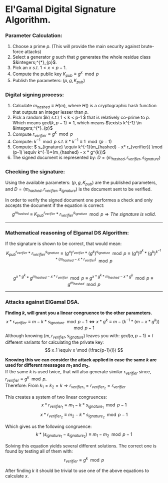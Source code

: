# El'Gamal Digital Signature Algorithm.
### Parameter Calculation:
1. Choose a prime $p$. (This will provide the main security against brute-force attacks)
2. Select a generator $g$ such that $g$ generates the whole residue class $&integers;^{*}_{p}$.
3. Pick an $x\ s.t.\ 1 < x < p-1$.
4. Compute the public key $K_{pub} \equiv g^{x} \mod p$
5. Publish the parameters: $(p,g,K_{pub})$


### Digital signing process:
1. Calculate $m_{hashed} \equiv H(m)$, where $H()$ is a cryptographic hash function that outputs an integer lesser than $p$.
2. Pick a random $k\ s.t.\ 1 < k < p-1 $ that is relatively co-prime to $p$. Which means $gcd(k,p-1)=1$, which means $\exists k^{-1} \in &integers;^{*}_{p}$
3. Compute $r_{verifier} \equiv g^k \mod p$
4. Compute: $k^{-1} \mod p\ s.t.\ k*k^{-1} \equiv 1 \mod (p-1)$
5. Compute: $ s_{ignature} \equiv k^{-1}(m_{hashed} - x* r_{verifier}) \mod (p-1) \equiv k^{-1}*(m_{hashed} - x * g^{k})$
6. The signed document is represented by: $D = (m_{hashed},r_{verifier},s_{ignature})$

### Checking the signature:
Using the available parameters: $(p,g,K_{pub})$ are the published parameters, and $D=(m_{hashed}, r_{verifier}, s_{ignature})$ is the document sent to be verified.

In order to verify the signed document one performes a check and only accepts the document if the equation is correct:
$$ g^{m_{hashed}} \equiv K_{pub}^{r_{verifier}}*r_{verifier}^{s_{ignature}} \mod p \Rightarrow The\ signature\ is\ valid.$$

****

### Mathematical reasoning of Elgamal DS Algorithm:
If the signature is shown to be correct, that would mean: 
$$ K_{pub}^{r_{verifier}} * r_{verifier}^{s_{ignature}} \equiv (g^{x})^{r_{verifier}}*(g^k)^{s_{ignature}} \mod p \equiv (g^{x})^{g^{k}} * (g^{k})^{k^{-1} *(m_{hashed} -x*r_{verifier})} \mod p$$\
$$ g^{x*g^{k}} * g^{m_{hashed} - x*r_{verifier}} \mod p \equiv g^{x*g^{k} * m_{hashed} -x* g^{k}} \mod p \equiv g^{m_{hashed}} \mod p$$


****

### Attacks against ElGamal DSA.
**Finding $k$, will grant you a linear congruence to the other parameters.**
$$ x*r_{verifier} \equiv m-k*s_{ignature} \mod p-1 \Leftrightarrow x * g^k \equiv m-(k^{-1}*(m-x*g^k)) \mod p-1$$
Although knowing $(m,r_{verifier}, s_{ignature})$ leaves you with: $gcd(a,p-1)=l$ different variants for calculating the private key:
$$ x_1 \equiv x \mod (\frac{p-1}{l}) $$

**Knowing this we can consider the attack applied in case the same $k$ are used for different messages $m_1$ and $m_2$.**\
If the same $k$ is used twice, that will also generate similar $r_{verifier}$ since, $r_{verifier} \equiv g^k \mod p$.\
Therefore: From $k_1=k_2=k \Rightarrow r_{verifier_{1}}=r_{verifier_{2}}=r_{verifier}$ 

This creates a system of two linear congruences:
$$ x*r_{verifier_{1}} \equiv m_1 -k*s_{ignature_{1}} \mod p-1$$
$$ x*r_{verifier_{2}} \equiv m_2 -k*s_{ignature_{2}} \mod p-1$$

Which gives us the following congruence: 
$$ k*(s_{ignature_{1}} - s_{ignature_{2}}) \equiv m_1 - m_2 \mod p-1 $$

Solving this equation yields several different solutions. The correct one is found by testing all of them with:
$$r_{verifier} \equiv g^k \mod p$$

After finding $k$ it should be trivial to use one of the above equations to calculate $x$.



